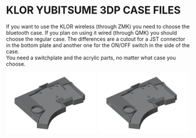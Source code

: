 # KLOR YUBITSUME 3DP CASE FILES 

If you want to use the KLOR wireless (through ZMK) you need to choose the bluetooth case. If you plan on using it wired (through QMK) you should choose the regular case. The differences are a cutout for a JST connector in the bottom plate and another one for the ON/OFF switch in the side of the case.\
You need a switchplate and the acrylic parts, no matter what case you choose.

[<img alt="yubitsume" width="49%" src="/case/docs/images/yubitsume_3dp.png" title="yubitsume" />](/case/3DP/yubitsume/regular/)
[<img alt="yubitsume bluetooth" width="49%" src="/case/docs/images/yubitsume_3dp_ble.png" title="yubitsume bluetooth" />](/case/3DP/yubitsume/bluetooth/)